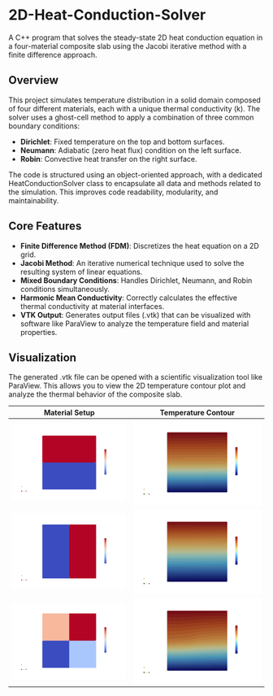 # 2D-Heat-Conduction-Solver
A C++ program that solves the steady-state 2D heat conduction equation in a four-material composite slab using the Jacobi iterative method with a finite difference approach.

## Overview
This project simulates temperature distribution in a solid domain composed of four different materials, each with a unique thermal conductivity (k). The solver uses a ghost-cell method to apply a combination of three common boundary conditions:

- **Dirichlet**: Fixed temperature on the top and bottom surfaces.
- **Neumann**: Adiabatic (zero heat flux) condition on the left surface.
- **Robin**: Convective heat transfer on the right surface.

The code is structured using an object-oriented approach, with a dedicated HeatConductionSolver class to encapsulate all data and methods related to the simulation. This improves code readability, modularity, and maintainability.

## Core Features
- **Finite Difference Method (FDM)**: Discretizes the heat equation on a 2D grid.
- **Jacobi Method**: An iterative numerical technique used to solve the resulting system of linear equations.
- **Mixed Boundary Conditions**: Handles Dirichlet, Neumann, and Robin conditions simultaneously.
- **Harmonic Mean Conductivity**: Correctly calculates the effective thermal conductivity at material interfaces.
- **VTK Output**: Generates output files (.vtk) that can be visualized with software like ParaView to analyze the temperature field and material properties.

## Visualization
The generated .vtk file can be opened with a scientific visualization tool like ParaView. This allows you to view the 2D temperature contour plot and analyze the thermal behavior of the composite slab.

<table>
  <thead>
    <tr>
      <th>Material Setup</th>
      <th>Temperature Contour</th>
    </tr>
  </thead>
  <tr>
    <td><img src="https://github.com/thermeng/2D-Heat-Conduction-Solver-for-CompositePlate/blob/749cc88ade55927091c683babf32bb218ca44292/results/Case_1_MaterialMap.png" alt="Description of first image" width="900"></td>
    <td><img src="https://github.com/thermeng/2D-Heat-Conduction-Solver-for-CompositePlate/blob/749cc88ade55927091c683babf32bb218ca44292/results/Case_1_Temperature.png" alt="Description of second image" width="900"></td>
  </tr>
  <tr>
    <td><img src="https://github.com/thermeng/2D-Heat-Conduction-Solver-for-CompositePlate/blob/749cc88ade55927091c683babf32bb218ca44292/results/Case_2_MaterialMap.png" alt="Description of first image" width="900"></td>
    <td><img src="https://github.com/thermeng/2D-Heat-Conduction-Solver-for-CompositePlate/blob/749cc88ade55927091c683babf32bb218ca44292/results/Case_2_Temperature.png" alt="Description of second image" width="900"></td>
  </tr>
  <tr>
    <td><img src="https://github.com/thermeng/2D-Heat-Conduction-Solver-for-CompositePlate/blob/749cc88ade55927091c683babf32bb218ca44292/results/Case_3_MaterialMap1.png" alt="Description of first image" width="900"></td>
    <td><img src="https://github.com/thermeng/2D-Heat-Conduction-Solver-for-CompositePlate/blob/749cc88ade55927091c683babf32bb218ca44292/results/Case_3_Temperature.png" alt="Description of second image" width="900"></td>
  </tr>
</table>

